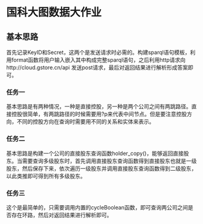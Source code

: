 # 国科大图数据大作业
## 基本思路

首先记录KeyID和Secret，这两个是发送请求时必需的。构建sparql语句模板，利用format函数将用户输入嵌入其中构成完整sparql语句，之后利用http请求向http://cloud.gstore.cn/api 发送post请求，最后对返回结果进行解析形成答案即可。

### 任务一

基本思路是有两种情况，一种是直接控股，另一种是两个公司之间有两跳路径。直接控股很简单，有两跳路径的时候需要用?p来代表中间节点。但是要注意控股方向，不同的控股方向在查询时需要用不同的关系和实体来表示。

### 任务二

基本思路是构建一个公司的直接股东查询函数holder_copy()，能够返回直接股东。当需要查询多级股东时，首先调用直接股东查询函数得到直接股东也就是一级股东，然后保存下来，依次遍历一级股东并调用直接股东查询函数得到二级股东，以此类推即可得到所有多级股东。

### 任务三

这个是最简单的，只需要调用内置的cycleBoolean函数，即可查询两公司之间是否存在环路，然后对返回结果进行解析即可。
